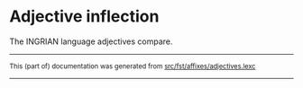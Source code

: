 # Adjective inflection
The INGRIAN language adjectives compare.

* * *

<small>This (part of) documentation was generated from [src/fst/affixes/adjectives.lexc](https://github.com/giellalt/lang-izh/blob/main/src/fst/affixes/adjectives.lexc)</small>

---

